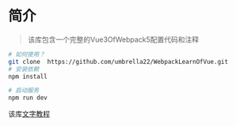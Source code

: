 # 简介
> 该库包含一个完整的Vue3OfWebpack5配置代码和注释

```bash
# 如何使用？
git clone  https://github.com/umbrella22/WebpackLearnOfVue.git
# 安装依赖
npm install

# 启动服务
npm run dev
```
该库[文字教程](https://umbrella22.github.io/WebpackLearnOfVue-site/)
